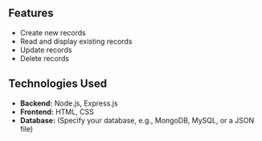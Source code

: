 <h2>Features</h2>
<ul>
    <li>Create new records</li>
    <li>Read and display existing records</li>
    <li>Update records</li>
    <li>Delete records</li>
</ul>

<h2>Technologies Used</h2>
<ul>
    <li><strong>Backend:</strong> Node.js, Express.js</li>
    <li><strong>Frontend:</strong> HTML, CSS</li>
    <li><strong>Database:</strong> (Specify your database, e.g., MongoDB, MySQL, or a JSON file)</li>
</ul>
